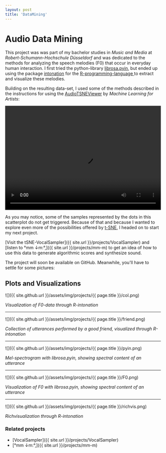 ```yaml
---
layout: post
title: 'DataMining'
---
```


# Audio Data Mining

This project was was part of my bachelor studies in *Music and Media* at *Robert-Schumann-Hochschule Düsseldorf* and was dedicated to the methods for analyzing the speech melodies (F0) that occur in everyday human interaction. 
I first tried the python-library [librosa.pyin](https://librosa.org/doc/main/generated/librosa.pyin.html), but ended up using the package [intonation](https://github.com/usagi5886/intonation) for the [R-programming-language ](https://www.r-project.org/) to extract and visualize these melodies.  

Building on the resulting data-set, I used some of the methods described in the instructions for using the [AudioTSNEViewer](https://ml4a.github.io/guides/AudioTSNEViewer/) by *Machine Learning for Artists*:

<video width="100%" height="336" controls>
  <source src="{{ site.url }}/assets/vid/projects/{{page.title}}/tsne.mp4" type="video/mp4">
</video>  

As you may notice, some of the samples represented by the dots in this scatterplot do not get triggered. 
Because of that and because I wanted to explore even more of the possibilities offered by [t-SNE](https://medium.com/analytics-vidhya/what-is-t-sne-37bfb920e431),
I headed on to start my next project. 

[Visit the tSNE-VocalSampler]({{ site.url }}/projects/VocalSampler) and [listen to °mm ↓m​:​°​,]({{ site.url }}/projects/mm-m) to get an idea of how to use this data to generate algorithmic scores and synthesize sound. 

The project will soon be available on GitHub. Meanwhile, you'll have to settle for some pictures:

<!--- [SuperCollider](https://supercollider.github.io/). --->

## Plots and Visualizations

![]({{ site.github.url }}/assets/img/projects/{{ page.title }}/col.png)

*Visualization of F0-data through R-intonation*

---

![]({{ site.github.url }}/assets/img/projects/{{ page.title }}/friend.png)

*Collection of utterances performed by a good friend, visualized through R-intonation*

---

![]({{ site.github.url }}/assets/img/projects/{{ page.title }}/pyin.png)

*Mel-spectrogram with librosa.pyin, showing spectral content of an utterance*

---

![]({{ site.github.url }}/assets/img/projects/{{ page.title }}/F0.png)

*Visualization of F0 with librosa.pyin, showing spectral content of an utterance*

---

![]({{ site.github.url }}/assets/img/projects/{{ page.title }}/richvis.png)

*Richvisualization through R-intonation*


<!--- [GitHub-repostitory](https://github.com/FunctionalJerk/audio-DataMining) --->

### Related projects 
- [VocalSampler]({{ site.url }}/projects/VocalSampler)
- [°mm ↓m​:​°​,]({{ site.url }}/projects/mm-m)
